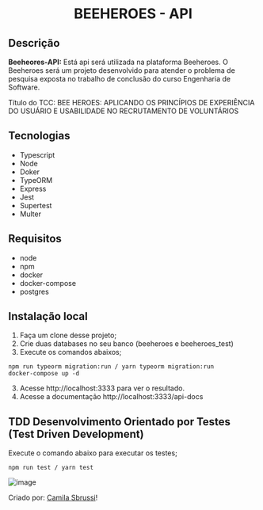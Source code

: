 <h1 align="center"> BEEHEROES - API </h1>


## Descrição
<strong>Beeheores-API:</strong>  Está api será utilizada na plataforma Beeheroes. O Beeheroes será um projeto desenvolvido 
para atender o problema de pesquisa exposta no trabalho de conclusão do curso Engenharia de Software. 

Título do TCC: BEE HEROES: APLICANDO OS PRINCÍPIOS DE EXPERIÊNCIA DO USUÁRIO E USABILIDADE NO RECRUTAMENTO DE VOLUNTÁRIOS

##  Tecnologias
- Typescript
- Node
- Doker
- TypeORM
- Express
- Jest
- Supertest
- Multer

## Requisitos
- node
- npm
- docker
- docker-compose
- postgres 

## Instalação local


1. Faça um clone desse projeto;
2. Crie duas databases no seu banco (beeheroes e beeheroes_test)
2. Execute os comandos abaixos;

  ```
  npm run typeorm migration:run / yarn typeorm migration:run
  docker-compose up -d
  ``` 
 3. Acesse http://localhost:3333 para ver o resultado.
 4. Acesse a documentação http://localhost:3333/api-docs
    
 ## TDD Desenvolvimento Orientado por Testes (Test Driven Development)
 
 Execute o comando abaixo para executar os testes;
  ```
  npm run test / yarn test
  ``` 
 
![image](https://user-images.githubusercontent.com/40186019/155431790-d0ba28f7-7bc5-44a5-9149-624dea21d580.png)

  
Criado por: [Camila Sbrussi](https://github.com/camisbrussi/)!
